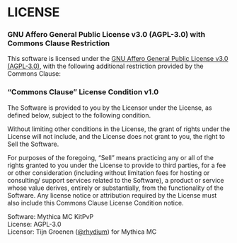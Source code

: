# LICENSE
### GNU Affero General Public License v3.0 (AGPL-3.0) with Commons Clause Restriction

This software is licensed under the [GNU Affero General Public License v3.0 (AGPL-3.0)](https://www.gnu.org/licenses/agpl-3.0.html), with the following additional restriction provided by the Commons Clause:

### “Commons Clause” License Condition v1.0

The Software is provided to you by the Licensor under the License, as defined below, subject to the following condition.

Without limiting other conditions in the License, the grant of rights under the License will not include, and the License does not grant to you, the right to Sell the Software.

For purposes of the foregoing, “Sell” means practicing any or all of the rights granted to you under the License to provide to third parties, for a fee or other consideration (including without limitation fees for hosting or consulting/ support services related to the Software), a product or service whose value derives, entirely or substantially, from the functionality of the Software. Any license notice or attribution required by the License must also include this Commons Clause License Condition notice.

Software: Mythica MC KitPvP  
License: AGPL-3.0  
Licensor: Tijn Groenen ([@rhydium](https://github.com/Rhydium)) for Mythica MC
